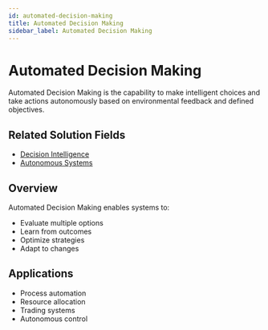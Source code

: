 ```yaml
---
id: automated-decision-making
title: Automated Decision Making
sidebar_label: Automated Decision Making
---
```


# Automated Decision Making

Automated Decision Making is the capability to make intelligent choices and take actions autonomously based on environmental feedback and defined objectives.

## Related Solution Fields

- [Decision Intelligence](../solutions/decision-intelligence)
- [Autonomous Systems](../solutions/autonomous-systems)

## Overview

Automated Decision Making enables systems to:

- Evaluate multiple options
- Learn from outcomes
- Optimize strategies
- Adapt to changes

## Applications

- Process automation
- Resource allocation
- Trading systems
- Autonomous control
